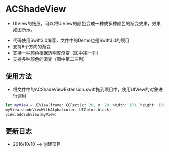 # ACShadeView

* UIView的拓展，可以将UIView的颜色变成一种或多种颜色的渐变效果，效果如图所示。

[](http://7xte1z.com1.z0.glb.clouddn.com/ACShadeView.png)

* 代码使用Swift3.0编写，文件中的Demo也是Swift3.0的项目
* 支持8个方向的渐变
* 支持一种颜色根据透明度渐变（图中第一列）
* 支持多种颜色的渐变（图中第二三列）

## 使用方法
* 将文件中的ACShadeViewExtension.swift拖到项目中，使用UIView的对象进行调用

```swift
let myView = UIView(frame: CGRect(x: 20, y: 20, width: 100, height: 100))
myView.shadeViewWithAlpha(color: UIColor.black)
view.addSubview(myView)
```

## 更新日志
* 2016/10/10 --> 创建项目